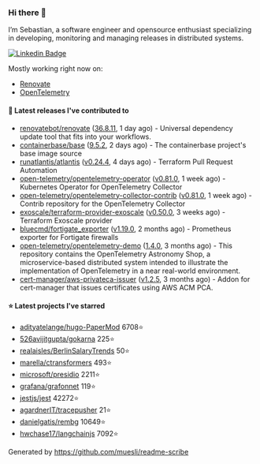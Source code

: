 ### Hi there 👋

I’m Sebastian, a software engineer and opensource enthusiast specializing in developing, monitoring and managing releases in distributed systems.

[![Linkedin Badge](https://img.shields.io/badge/-LinkedIn-blue?style=flat&logo=Linkedin&logoColor=white&link=https://www.linkedin.com/in/sebastian-poxhofer/)](https://www.linkedin.com/in/sebastian-poxhofer/)

Mostly working right now on:
- [Renovate](https://github.com/renovatebot/renovate)
- [OpenTelemetry](https://github.com/open-telemetry)



#### 🚀 Latest releases I've contributed to

- [renovatebot/renovate](https://github.com/renovatebot/renovate) ([36.8.11](https://github.com/renovatebot/renovate/releases/tag/36.8.11), 1 day ago) - Universal dependency update tool that fits into your workflows.
- [containerbase/base](https://github.com/containerbase/base) ([9.5.2](https://github.com/containerbase/base/releases/tag/9.5.2), 2 days ago) - The containerbase project&#39;s base image source
- [runatlantis/atlantis](https://github.com/runatlantis/atlantis) ([v0.24.4](https://github.com/runatlantis/atlantis/releases/tag/v0.24.4), 4 days ago) - Terraform Pull Request Automation
- [open-telemetry/opentelemetry-operator](https://github.com/open-telemetry/opentelemetry-operator) ([v0.81.0](https://github.com/open-telemetry/opentelemetry-operator/releases/tag/v0.81.0), 1 week ago) - Kubernetes Operator for OpenTelemetry Collector
- [open-telemetry/opentelemetry-collector-contrib](https://github.com/open-telemetry/opentelemetry-collector-contrib) ([v0.81.0](https://github.com/open-telemetry/opentelemetry-collector-contrib/releases/tag/v0.81.0), 1 week ago) - Contrib repository for the OpenTelemetry Collector
- [exoscale/terraform-provider-exoscale](https://github.com/exoscale/terraform-provider-exoscale) ([v0.50.0](https://github.com/exoscale/terraform-provider-exoscale/releases/tag/v0.50.0), 3 weeks ago) - Terraform Exoscale provider
- [bluecmd/fortigate_exporter](https://github.com/bluecmd/fortigate_exporter) ([v1.19.0](https://github.com/bluecmd/fortigate_exporter/releases/tag/v1.19.0), 2 months ago) - Prometheus exporter for Fortigate firewalls
- [open-telemetry/opentelemetry-demo](https://github.com/open-telemetry/opentelemetry-demo) ([1.4.0](https://github.com/open-telemetry/opentelemetry-demo/releases/tag/1.4.0), 3 months ago) - This repository contains the OpenTelemetry Astronomy Shop, a microservice-based distributed system intended to illustrate the implementation of OpenTelemetry in a near real-world environment.
- [cert-manager/aws-privateca-issuer](https://github.com/cert-manager/aws-privateca-issuer) ([v1.2.5](https://github.com/cert-manager/aws-privateca-issuer/releases/tag/v1.2.5), 3 months ago) - Addon for cert-manager that issues certificates using AWS ACM PCA.

#### ⭐ Latest projects I've starred

- [adityatelange/hugo-PaperMod](https://github.com/adityatelange/hugo-PaperMod) 6708⭐
- [526avijitgupta/gokarna](https://github.com/526avijitgupta/gokarna) 225⭐
- [realaisles/BerlinSalaryTrends](https://github.com/realaisles/BerlinSalaryTrends) 50⭐
- [marella/ctransformers](https://github.com/marella/ctransformers) 493⭐
- [microsoft/presidio](https://github.com/microsoft/presidio) 2211⭐
- [grafana/grafonnet](https://github.com/grafana/grafonnet) 119⭐
- [jestjs/jest](https://github.com/jestjs/jest) 42272⭐
- [agardnerIT/tracepusher](https://github.com/agardnerIT/tracepusher) 21⭐
- [danielgatis/rembg](https://github.com/danielgatis/rembg) 10649⭐
- [hwchase17/langchainjs](https://github.com/hwchase17/langchainjs) 7092⭐



Generated by https://github.com/muesli/readme-scribe
